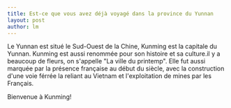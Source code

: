 ```yaml
---
title: Est-ce que vous avez déjà voyagé dans la province du Yunnan  
layout: post
author: lm
---
```

<p>Le Yunnan est situé le Sud-Ouest de la Chine, Kunming est la capitale du Yunnan. Kunming est aussi renommée pour son histoire et sa culture.il y a beaucoup de fleurs, on s'appelle "La ville du printemp".  Elle fut aussi marquée par la présence française au début du siècle, avec la construction d'une voie férrée la reliant au Vietnam et l'exploitation de mines par les Français. </p>
<p>Bienvenue à Kunming!</p>
